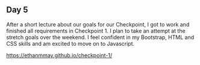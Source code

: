 ## Day 5

After a short lecture about our goals for our Checkpoint, I got to work and finished all requirements in Checkpoint 1. I plan to take an attempt at the stretch goals over the weekend. I feel confident in my Bootstrap, HTML and CSS skills and am excited to move on to Javascript.

https://ethanmmay.github.io/checkpoint-1/